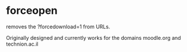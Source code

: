 # forceopen
removes the ?forcedownload=1 from URLs.

Originally designed and currently works for the domains moodle.org and technion.ac.il
